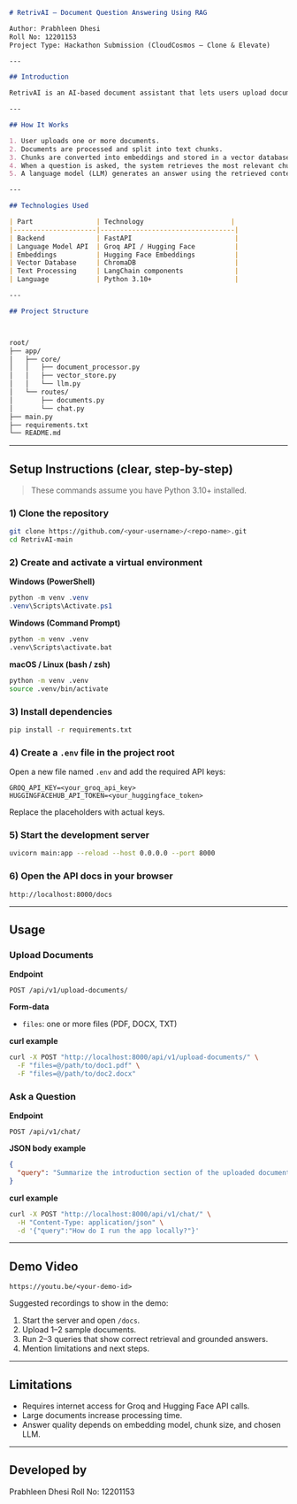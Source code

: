 ```markdown
# RetrivAI – Document Question Answering Using RAG

Author: Prabhleen Dhesi  
Roll No: 12201153  
Project Type: Hackathon Submission (CloudCosmos – Clone & Elevate)

---

## Introduction

RetrivAI is an AI-based document assistant that lets users upload documents and ask questions about their content. The system uses Retrieval-Augmented Generation (RAG) to search uploaded documents and generate answers based on the text found inside them.

---

## How It Works

1. User uploads one or more documents.
2. Documents are processed and split into text chunks.
3. Chunks are converted into embeddings and stored in a vector database (ChromaDB).
4. When a question is asked, the system retrieves the most relevant chunks.
5. A language model (LLM) generates an answer using the retrieved context.

---

## Technologies Used

| Part                | Technology                      |
|---------------------|----------------------------------|
| Backend             | FastAPI                          |
| Language Model API  | Groq API / Hugging Face          |
| Embeddings          | Hugging Face Embeddings          |
| Vector Database     | ChromaDB                         |
| Text Processing     | LangChain components             |
| Language            | Python 3.10+                     |

---

## Project Structure



root/
├── app/
│   ├── core/
│   │   ├── document_processor.py
│   │   ├── vector_store.py
│   │   └── llm.py
│   └── routes/
│       ├── documents.py
│       └── chat.py
├── main.py
├── requirements.txt
└── README.md

````

---

## Setup Instructions (clear, step-by-step)

> These commands assume you have Python 3.10+ installed.

### 1) Clone the repository
```bash
git clone https://github.com/<your-username>/<repo-name>.git
cd RetrivAI-main
````

### 2) Create and activate a virtual environment

**Windows (PowerShell)**

```powershell
python -m venv .venv
.venv\Scripts\Activate.ps1
```

**Windows (Command Prompt)**

```cmd
python -m venv .venv
.venv\Scripts\activate.bat
```

**macOS / Linux (bash / zsh)**

```bash
python -m venv .venv
source .venv/bin/activate
```

### 3) Install dependencies

```bash
pip install -r requirements.txt
```

### 4) Create a `.env` file in the project root

Open a new file named `.env` and add the required API keys:

```
GROQ_API_KEY=<your_groq_api_key>
HUGGINGFACEHUB_API_TOKEN=<your_huggingface_token>
```

Replace the placeholders with actual keys.

### 5) Start the development server

```bash
uvicorn main:app --reload --host 0.0.0.0 --port 8000
```

### 6) Open the API docs in your browser

```
http://localhost:8000/docs
```

---

## Usage

### Upload Documents

**Endpoint**

```
POST /api/v1/upload-documents/
```

**Form-data**

* `files`: one or more files (PDF, DOCX, TXT)

**curl example**

```bash
curl -X POST "http://localhost:8000/api/v1/upload-documents/" \
  -F "files=@/path/to/doc1.pdf" \
  -F "files=@/path/to/doc2.docx"
```

### Ask a Question

**Endpoint**

```
POST /api/v1/chat/
```

**JSON body example**

```json
{
  "query": "Summarize the introduction section of the uploaded document."
}
```

**curl example**

```bash
curl -X POST "http://localhost:8000/api/v1/chat/" \
  -H "Content-Type: application/json" \
  -d '{"query":"How do I run the app locally?"}'
```

---

## Demo Video

```
https://youtu.be/<your-demo-id>
```

Suggested recordings to show in the demo:

1. Start the server and open `/docs`.
2. Upload 1–2 sample documents.
3. Run 2–3 queries that show correct retrieval and grounded answers.
4. Mention limitations and next steps.

---

## Limitations

* Requires internet access for Groq and Hugging Face API calls.
* Large documents increase processing time.
* Answer quality depends on embedding model, chunk size, and chosen LLM.

---

## Developed by

Prabhleen Dhesi
Roll No: 12201153

```
